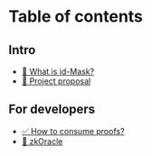 # Table of contents

## Intro

* [🦰 What is id-Mask?](README.md)
* [📃 Project proposal](intro/project-proposal.md)

## For developers

* [✅ How to consume proofs?](for-developers/how-to-consume-proofs.md)
* [🔮 zkOracle](for-developers/zkoracle.md)

